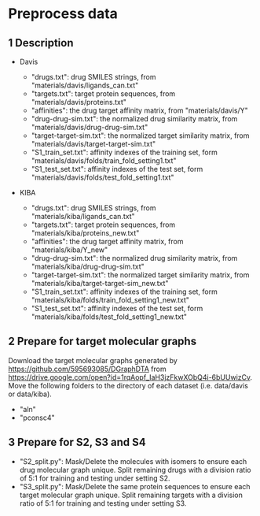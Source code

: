 # Preprocess data

## 1 Description
- Davis
    - "drugs.txt": drug SMILES strings, from "materials/davis/ligands_can.txt"
    - "targets.txt": target protein sequences, from "materials/davis/proteins.txt"
    - "affinities": the drug target affinity matrix, from "materials/davis/Y"
    - "drug-drug-sim.txt": the normalized drug similarity matrix, from "materials/davis/drug-drug-sim.txt"
    - "target-target-sim.txt": the normalized target similarity matrix, from "materials/davis/target-target-sim.txt"
    - "S1_train_set.txt": affinity indexes of the training set, form "materials/davis/folds/train_fold_setting1.txt"
    - "S1_test_set.txt": affinity indexes of the test set, form "materials/davis/folds/test_fold_setting1.txt"

- KIBA
    - "drugs.txt": drug SMILES strings, from "materials/kiba/ligands_can.txt"
    - "targets.txt": target protein sequences, from "materials/kiba/proteins_new.txt"
    - "affinities": the drug target affinity matrix, from "materials/kiba/Y_new"
    - "drug-drug-sim.txt": the normalized drug similarity matrix, from "materials/kiba/drug-drug-sim.txt"
    - "target-target-sim.txt": the normalized target similarity matrix, from "materials/kiba/target-target-sim_new.txt"
    - "S1_train_set.txt": affinity indexes of the training set, form "materials/kiba/folds/train_fold_setting1_new.txt"
    - "S1_test_set.txt": affinity indexes of the test set, form "materials/kiba/folds/test_fold_setting1_new.txt"

## 2 Prepare for target molecular graphs
Download the target molecular graphs generated by https://github.com/595693085/DGraphDTA from https://drive.google.com/open?id=1rqAopf_IaH3jzFkwXObQ4i-6bUUwizCv. Move the following folders to the directory of each dataset (i.e. data/davis or data/kiba).
- "aln"
- "pconsc4"

## 3 Prepare for S2, S3 and S4
- "S2_split.py": Mask/Delete the molecules with isomers to ensure each drug molecular graph unique. Split remaining drugs with a division ratio of 5:1 for training and testing under setting S2.
- "S3_split.py": Mask/Delete the same protein sequences to ensure each target molecular graph unique. Split remaining targets with a division ratio of 5:1 for training and testing under setting S3.

